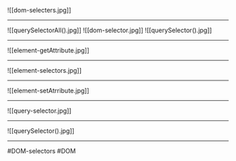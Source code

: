 ![[dom-selecters.jpg]]

***
![[querySelectorAll().jpg]]
![[dom-selector.jpg]]
![[querySelector().jpg]]
***
![[element-getAttribute.jpg]]
***
![[element-selectors.jpg]]
***
![[element-setAtrribute.jpg]]
***
![[query-selector.jpg]]
***
![[querySelector().jpg]]
***

#DOM-selectors
#DOM 